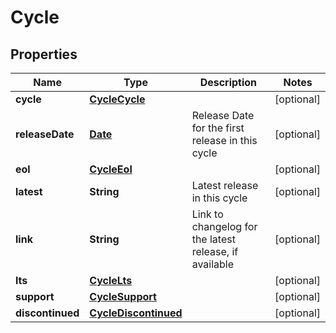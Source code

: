 

# Cycle

## Properties

Name | Type | Description | Notes
------------ | ------------- | ------------- | -------------
**cycle** | [**CycleCycle**](CycleCycle.md) |  |  [optional]
**releaseDate** | [**Date**](Date.md) | Release Date for the first release in this cycle |  [optional]
**eol** | [**CycleEol**](CycleEol.md) |  |  [optional]
**latest** | **String** | Latest release in this cycle |  [optional]
**link** | **String** | Link to changelog for the latest release, if available |  [optional]
**lts** | [**CycleLts**](CycleLts.md) |  |  [optional]
**support** | [**CycleSupport**](CycleSupport.md) |  |  [optional]
**discontinued** | [**CycleDiscontinued**](CycleDiscontinued.md) |  |  [optional]




